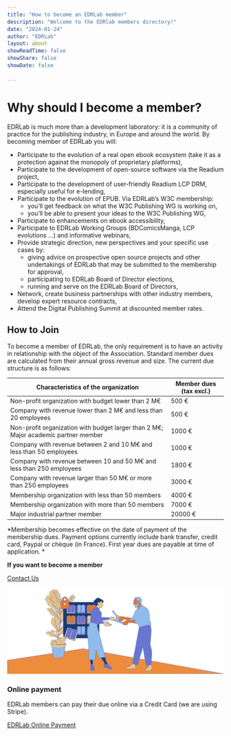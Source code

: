 ```yaml
---
title: "How to become an EDRLab member"
description: "Welcome to the EDRlab members directory!"
date: "2024-01-24"
author: "EDRLab"
layout: about
showReadTime: false
showShare: false
showDate: false

---
```


# Why should I become a member? 

EDRLab is much more than a development laboratory: it is a community of practice for the publishing industry, in Europe and around the world. By becoming member of EDRLab you will:

* Participate to the evolution of a real open ebook ecosystem (take it as a protection against the monopoly of proprietary platforms),
* Participate to the development of open-source software via the Readium project,
* Participate to the development of user-friendly Readium LCP DRM, especially useful for e-lending,
* Participate to the evolution of EPUB. Via EDRLab’s W3C membership:
    * you’ll get feedback on what the W3C Publishing WG is working on,
    * you’ll be able to present your ideas to the W3C Publishing WG,
* Participate to enhancements on ebook accessibility,
* Participate to EDRLab Working Groups (BDComicsManga, LCP evolutions …) and informative webinars,
* Provide strategic direction, new perspectives and your specific use cases by:
    * giving advice on prospective open source projects and other undertakings of EDRLab that may be submitted to the membership for approval,
    * participating to EDRLab Board of Director elections,
    * running and serve on the EDRLab Board of Directors,
* Network, create business partnerships with other industry members, develop expert resource contracts,
* Attend the Digital Publishing Summit at discounted member rates.

## How to Join

To become a member of EDRLab, the only requirement is to have an activity in relationship with the object of the Association. 
Standard member dues are calculated from their annual gross revenue and size. The current due structure is as follows:

|Characteristics of the organization|Member dues (tax excl.)|
|---|---|
|Non-profit organization with budget lower than 2 M€|500 €|
|Company with revenue lower than 2 M€ and less than 20 employees|500 €|
|Non-profit organization with budget larger than 2 M€; Major academic partner member|1000 €|
|Company with revenue between 2 and 10 M€ and less than 50 employees|1000 €|
|Company with revenue between 10 and 50 M€ and less than 250 employees|1800 €|
|Company with revenue larger than 50 M€ or more than 250 employees|3000 €|
|Membership organization with less than 50 members|4000 €|
|Membership organization with more than 50 members|7000 €|
|Major industrial partner member|20000 €|

<div class="become_member_container">

<div>

*Membership becomes effective on the date of payment of the membership dues. Payment options currently include bank transfer, credit card, Paypal or chèque (in France). First year dues are payable at time of application.
*

<strong>If you want to become a member</strong>

<a href="https://www.edrlab.org/become-a-member/" class="become_member">Contact Us</a>

</div>

![illustration](LINA_03.png)

</div>

### Online payment
EDRLab members can pay their due online via a Credit Card (we are using Stripe).

[EDRLab Online Payment](https://www.edrlab.org/shop/)

